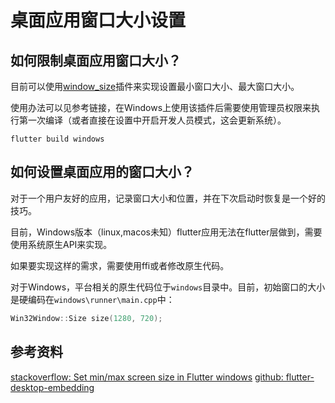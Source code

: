 # 桌面应用窗口大小设置

## 如何限制桌面应用窗口大小？

目前可以使用[window_size](https://github.com/google/flutter-desktop-embedding)插件来实现设置最小窗口大小、最大窗口大小。

使用办法可以见参考链接，在Windows上使用该插件后需要使用管理员权限来执行第一次编译（或者直接在设置中开启开发人员模式，这会更新系统）。

```
flutter build windows
```

## 如何设置桌面应用的窗口大小？

对于一个用户友好的应用，记录窗口大小和位置，并在下次启动时恢复是一个好的技巧。

目前，Windows版本（linux,macos未知）flutter应用无法在flutter层做到，需要使用系统原生API来实现。

如果要实现这样的需求，需要使用ffi或者修改原生代码。

对于Windows，平台相关的原生代码位于`windows`目录中。目前，初始窗口的大小是硬编码在`windows\runner\main.cpp`中：

```cpp
Win32Window::Size size(1280, 720);
```

## 参考资料

[stackoverflow: Set min/max screen size in Flutter windows](https://stackoverflow.com/questions/69755091/set-min-max-screen-size-in-flutter-windows)
[github: flutter-desktop-embedding](https://github.com/google/flutter-desktop-embedding)